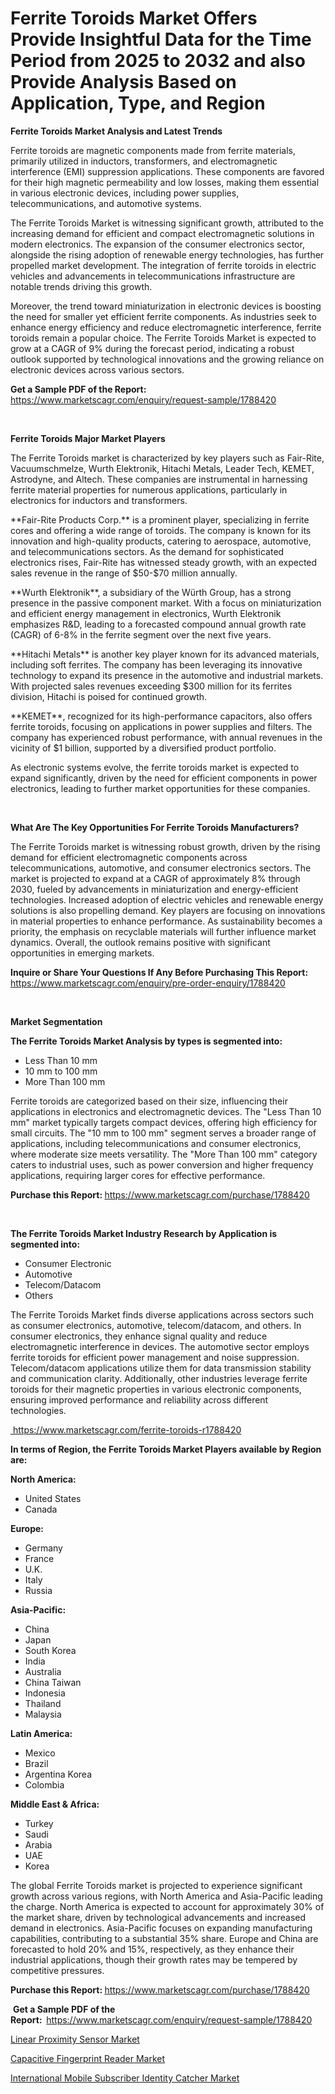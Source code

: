 <p><h1>Ferrite Toroids Market Offers Provide Insightful Data for the Time Period from 2025 to 2032 and also Provide Analysis Based on Application, Type, and Region</h1></p><p><strong>Ferrite Toroids Market Analysis and Latest Trends</strong></p>
<p><p>Ferrite toroids are magnetic components made from ferrite materials, primarily utilized in inductors, transformers, and electromagnetic interference (EMI) suppression applications. These components are favored for their high magnetic permeability and low losses, making them essential in various electronic devices, including power supplies, telecommunications, and automotive systems.</p><p>The Ferrite Toroids Market is witnessing significant growth, attributed to the increasing demand for efficient and compact electromagnetic solutions in modern electronics. The expansion of the consumer electronics sector, alongside the rising adoption of renewable energy technologies, has further propelled market development. The integration of ferrite toroids in electric vehicles and advancements in telecommunications infrastructure are notable trends driving this growth.</p><p>Moreover, the trend toward miniaturization in electronic devices is boosting the need for smaller yet efficient ferrite components. As industries seek to enhance energy efficiency and reduce electromagnetic interference, ferrite toroids remain a popular choice. The Ferrite Toroids Market is expected to grow at a CAGR of 9% during the forecast period, indicating a robust outlook supported by technological innovations and the growing reliance on electronic devices across various sectors.</p></p>
<p><strong>Get a Sample PDF of the Report:&nbsp;</strong> <a href="https://www.marketscagr.com/enquiry/request-sample/1788420?utm_campaign=1869&utm_medium=2&utm_source=Github&utm_content=ia&utm_term=06042025&utm_id=ferrite-toroids">https://www.marketscagr.com/enquiry/request-sample/1788420</a></p>
<p>&nbsp;</p>
<p><strong>Ferrite Toroids Major Market Players</strong></p>
<p><p>The Ferrite Toroids market is characterized by key players such as Fair-Rite, Vacuumschmelze, Wurth Elektronik, Hitachi Metals, Leader Tech, KEMET, Astrodyne, and Altech. These companies are instrumental in harnessing ferrite material properties for numerous applications, particularly in electronics for inductors and transformers.</p><p>**Fair-Rite Products Corp.** is a prominent player, specializing in ferrite cores and offering a wide range of toroids. The company is known for its innovation and high-quality products, catering to aerospace, automotive, and telecommunications sectors. As the demand for sophisticated electronics rises, Fair-Rite has witnessed steady growth, with an expected sales revenue in the range of $50-$70 million annually.</p><p>**Wurth Elektronik**, a subsidiary of the Würth Group, has a strong presence in the passive component market. With a focus on miniaturization and efficient energy management in electronics, Wurth Elektronik emphasizes R&D, leading to a forecasted compound annual growth rate (CAGR) of 6-8% in the ferrite segment over the next five years.</p><p>**Hitachi Metals** is another key player known for its advanced materials, including soft ferrites. The company has been leveraging its innovative technology to expand its presence in the automotive and industrial markets. With projected sales revenues exceeding $300 million for its ferrites division, Hitachi is poised for continued growth.</p><p>**KEMET**, recognized for its high-performance capacitors, also offers ferrite toroids, focusing on applications in power supplies and filters. The company has experienced robust performance, with annual revenues in the vicinity of $1 billion, supported by a diversified product portfolio.</p><p>As electronic systems evolve, the ferrite toroids market is expected to expand significantly, driven by the need for efficient components in power electronics, leading to further market opportunities for these companies.</p></p>
<p>&nbsp;</p>
<p><strong>What Are The Key Opportunities For Ferrite Toroids Manufacturers?</strong></p>
<p><p>The Ferrite Toroids market is witnessing robust growth, driven by the rising demand for efficient electromagnetic components across telecommunications, automotive, and consumer electronics sectors. The market is projected to expand at a CAGR of approximately 8% through 2030, fueled by advancements in miniaturization and energy-efficient technologies. Increased adoption of electric vehicles and renewable energy solutions is also propelling demand. Key players are focusing on innovations in material properties to enhance performance. As sustainability becomes a priority, the emphasis on recyclable materials will further influence market dynamics. Overall, the outlook remains positive with significant opportunities in emerging markets.</p></p>
<p><strong>Inquire or Share Your Questions If Any Before Purchasing This Report:</strong> <a href="https://www.marketscagr.com/enquiry/pre-order-enquiry/1788420?utm_campaign=1869&utm_medium=2&utm_source=Github&utm_content=ia&utm_term=06042025&utm_id=ferrite-toroids">https://www.marketscagr.com/enquiry/pre-order-enquiry/1788420</a></p>
<p>&nbsp;</p>
<p><strong>Market Segmentation</strong></p>
<p><strong>The Ferrite Toroids Market Analysis by types is segmented into:</strong></p>
<p><ul><li>Less Than 10 mm</li><li>10 mm to 100 mm</li><li>More Than 100 mm</li></ul></p>
<p><p>Ferrite toroids are categorized based on their size, influencing their applications in electronics and electromagnetic devices. The "Less Than 10 mm" market typically targets compact devices, offering high efficiency for small circuits. The "10 mm to 100 mm" segment serves a broader range of applications, including telecommunications and consumer electronics, where moderate size meets versatility. The "More Than 100 mm" category caters to industrial uses, such as power conversion and higher frequency applications, requiring larger cores for effective performance.</p></p>
<p><strong>Purchase this Report:&nbsp;</strong><a href="https://www.marketscagr.com/purchase/1788420?utm_campaign=1869&utm_medium=2&utm_source=Github&utm_content=ia&utm_term=06042025&utm_id=ferrite-toroids">https://www.marketscagr.com/purchase/1788420</a></p>
<p>&nbsp;</p>
<p><strong>The Ferrite Toroids Market Industry Research by Application is segmented into:</strong></p>
<p><ul><li>Consumer Electronic</li><li>Automotive</li><li>Telecom/Datacom</li><li>Others</li></ul></p>
<p><p>The Ferrite Toroids Market finds diverse applications across sectors such as consumer electronics, automotive, telecom/datacom, and others. In consumer electronics, they enhance signal quality and reduce electromagnetic interference in devices. The automotive sector employs ferrite toroids for efficient power management and noise suppression. Telecom/datacom applications utilize them for data transmission stability and communication clarity. Additionally, other industries leverage ferrite toroids for their magnetic properties in various electronic components, ensuring improved performance and reliability across different technologies.</p></p>
<p><a href="https://www.marketscagr.com/ferrite-toroids-r1788420?utm_campaign=1869&utm_medium=2&utm_source=Github&utm_content=ia&utm_term=06042025&utm_id=ferrite-toroids">&nbsp;https://www.marketscagr.com/ferrite-toroids-r1788420</a></p>
<p><strong>In terms of Region, the Ferrite Toroids Market Players available by Region are:</strong></p>
<p>
    <p> <strong> North America: </strong>
        <ul>
            <li>United States</li>
            <li>Canada</li>
        </ul>
        </p> 
    <p> <strong> Europe: </strong>
        <ul>
            <li>Germany</li>
            <li>France</li>
            <li>U.K.</li>
            <li>Italy</li>
            <li>Russia</li>
        </ul>
        </p> 
    <p> <strong> Asia-Pacific: </strong>
        <ul>
            <li>China</li>
            <li>Japan</li>
            <li>South Korea</li>
            <li>India</li>
            <li>Australia</li>
            <li>China Taiwan</li>
            <li>Indonesia</li>
            <li>Thailand</li>
            <li>Malaysia</li>
        </ul>
        </p> 
    <p> <strong> Latin America: </strong>
        <ul>
            <li>Mexico</li>
            <li>Brazil</li>
            <li>Argentina Korea</li>
            <li>Colombia</li>
        </ul>
        </p> 
    <p> <strong> Middle East & Africa: </strong>
        <ul>
            <li>Turkey</li>
            <li>Saudi</li>
            <li>Arabia</li>
            <li>UAE</li>
            <li>Korea</li>
        </ul>
    </p>
    </p>
<p><p>The global Ferrite Toroids market is projected to experience significant growth across various regions, with North America and Asia-Pacific leading the charge. North America is expected to account for approximately 30% of the market share, driven by technological advancements and increased demand in electronics. Asia-Pacific focuses on expanding manufacturing capabilities, contributing to a substantial 35% share. Europe and China are forecasted to hold 20% and 15%, respectively, as they enhance their industrial applications, though their growth rates may be tempered by competitive pressures.</p></p>
<p><strong>Purchase this Report: </strong><a href="https://www.marketscagr.com/purchase/1788420?utm_campaign=1869&utm_medium=2&utm_source=Github&utm_content=ia&utm_term=06042025&utm_id=ferrite-toroids">https://www.marketscagr.com/purchase/1788420</a></p>
<p>&nbsp;<strong>Get a Sample PDF of the Report:&nbsp;&nbsp;</strong><a href="https://www.marketscagr.com/enquiry/request-sample/1788420?utm_campaign=1869&utm_medium=2&utm_source=Github&utm_content=ia&utm_term=06042025&utm_id=ferrite-toroids">https://www.marketscagr.com/enquiry/request-sample/1788420</a></p>
<p><strong></strong></p>
<p><p><a href="https://github.com/ekerswenzlb0/Market-Research-Report-List-1/blob/main/linear-proximity-sensor-market.md?utm_campaign=1869&utm_medium=2&utm_source=Github&utm_content=ia&utm_term=06042025&utm_id=ferrite-toroids">Linear Proximity Sensor Market</a></p><p><a href="https://github.com/provorikovar/Market-Research-Report-List-7/blob/main/capacitive-fingerprint-reader-market.md?utm_campaign=1869&utm_medium=2&utm_source=Github&utm_content=ia&utm_term=06042025&utm_id=ferrite-toroids">Capacitive Fingerprint Reader Market</a></p><p><a href="https://github.com/CliffMedina6/Market-Research-Report-List-7/blob/main/international-mobile-subscriber-identity-catcher-market.md?utm_campaign=1869&utm_medium=2&utm_source=Github&utm_content=ia&utm_term=06042025&utm_id=ferrite-toroids">International Mobile Subscriber Identity Catcher Market</a></p></p>